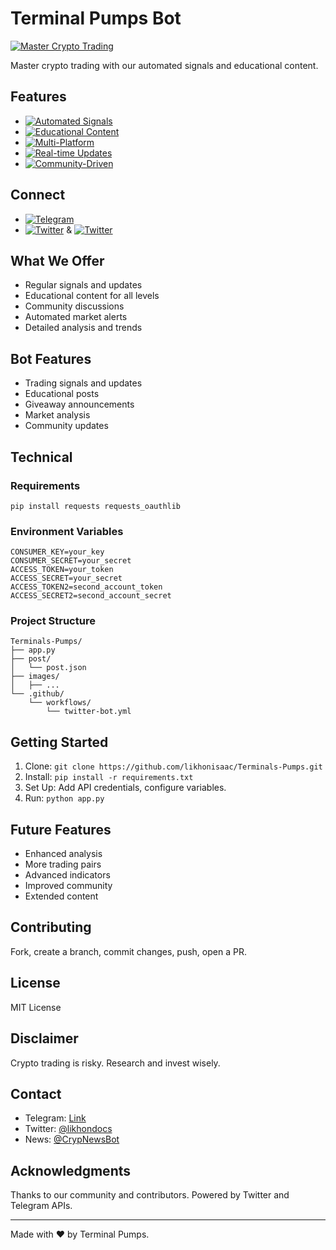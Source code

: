 # Terminal Pumps Bot

[![Master Crypto Trading](https://img.shields.io/badge/Master_Crypto_Trading-blue)](https://github.com/likhonisaac/Terminals-Pumps)

Master crypto trading with our automated signals and educational content.

## Features

- [![Automated Signals](https://img.shields.io/badge/Automated_Signals-green)](https://github.com/likhonisaac/Terminals-Pumps)
- [![Educational Content](https://img.shields.io/badge/Educational_Content-orange)](https://github.com/likhonisaac/Terminals-Pumps)
- [![Multi-Platform](https://img.shields.io/badge/Multi--Platform-blueviolet)](https://github.com/likhonisaac/Terminals-Pumps)
- [![Real-time Updates](https://img.shields.io/badge/Real--time_Updates-success)](https://github.com/likhonisaac/Terminals-Pumps)
- [![Community-Driven](https://img.shields.io/badge/Community--Driven-important)](https://github.com/likhonisaac/Terminals-Pumps)

## Connect

- [![Telegram](https://img.shields.io/badge/Telegram-blue.svg?logo=telegram&logoColor=white)](https://t.me/TerminalPumpsBot)
- [![Twitter](https://img.shields.io/badge/Twitter-1DA1F2?style=for-the-badge&logo=twitter&logoColor=white)](https://twitter.com/likhondocs) & [![Twitter](https://img.shields.io/badge/Twitter-1DA1F2?style=for-the-badge&logo=twitter&logoColor=white)](https://twitter.com/CrypNewsBot)

## What We Offer

- Regular signals and updates
- Educational content for all levels
- Community discussions
- Automated market alerts
- Detailed analysis and trends

## Bot Features

- Trading signals and updates
- Educational posts
- Giveaway announcements
- Market analysis
- Community updates

## Technical

### Requirements

```
pip install requests requests_oauthlib
```

### Environment Variables

```
CONSUMER_KEY=your_key
CONSUMER_SECRET=your_secret
ACCESS_TOKEN=your_token
ACCESS_SECRET=your_secret
ACCESS_TOKEN2=second_account_token
ACCESS_SECRET2=second_account_secret
```

### Project Structure

```
Terminals-Pumps/
├── app.py
├── post/
│   └── post.json
├── images/
│   ├── ...
└── .github/
    └── workflows/
        └── twitter-bot.yml
```

## Getting Started

1. Clone: `git clone https://github.com/likhonisaac/Terminals-Pumps.git`
2. Install: `pip install -r requirements.txt`
3. Set Up: Add API credentials, configure variables.
4. Run: `python app.py`

## Future Features

- Enhanced analysis
- More trading pairs
- Advanced indicators
- Improved community
- Extended content

## Contributing

Fork, create a branch, commit changes, push, open a PR.

## License

MIT License

## Disclaimer

Crypto trading is risky. Research and invest wisely.

## Contact

- Telegram: [Link](https://t.me/TerminalPumpsBot)
- Twitter: [@likhondocs](https://twitter.com/likhondocs)
- News: [@CrypNewsBot](https://twitter.com/CrypNewsBot)

## Acknowledgments

Thanks to our community and contributors. Powered by Twitter and Telegram APIs.

---

Made with ❤️ by Terminal Pumps.

